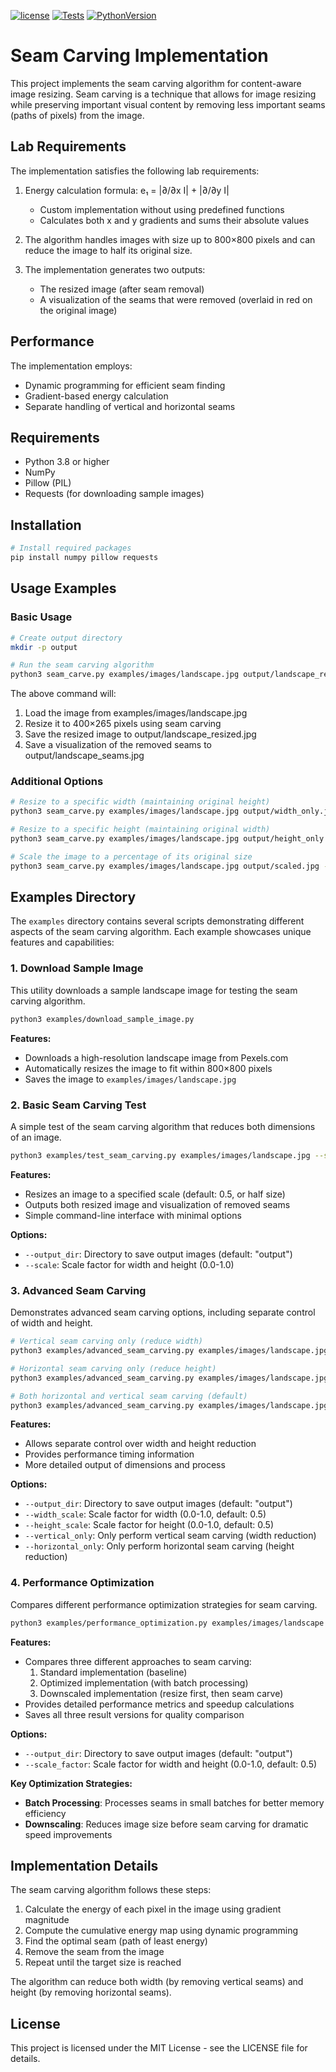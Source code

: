 [![license](https://img.shields.io/badge/license-MIT-blue)](https://opensource.org/license/mit/)
[![Tests](https://github.com/omar-abdelgawad/python-project-template/actions/workflows/tests.yml/badge.svg)](https://github.com/omar-abdelgawad/python-project-template/actions)
[![PythonVersion](https://img.shields.io/badge/python-3.8%20%7C%203.9%20%7C%203.10-blue)](https://img.shields.io/badge/python-3.8%20%7C%203.9%20%7C%203.10-blue)

<!-- [![Code style: black](https://img.shields.io/badge/code%20style-black-000000.svg)](https://github.com/psf/black) -->

# Seam Carving Implementation

This project implements the seam carving algorithm for content-aware image resizing. Seam carving is a technique that allows for image resizing while preserving important visual content by removing less important seams (paths of pixels) from the image.

## Lab Requirements

The implementation satisfies the following lab requirements:

1. Energy calculation formula: e₁ = |∂/∂x I| + |∂/∂y I|

   - Custom implementation without using predefined functions
   - Calculates both x and y gradients and sums their absolute values

2. The algorithm handles images with size up to 800×800 pixels and can reduce the image to half its original size.

3. The implementation generates two outputs:
   - The resized image (after seam removal)
   - A visualization of the seams that were removed (overlaid in red on the original image)

## Performance

The implementation employs:

- Dynamic programming for efficient seam finding
- Gradient-based energy calculation
- Separate handling of vertical and horizontal seams

## Requirements

- Python 3.8 or higher
- NumPy
- Pillow (PIL)
- Requests (for downloading sample images)

## Installation

```bash
# Install required packages
pip install numpy pillow requests
```

## Usage Examples

### Basic Usage

```bash
# Create output directory
mkdir -p output

# Run the seam carving algorithm
python3 seam_carve.py examples/images/landscape.jpg output/landscape_resized.jpg --width 400 --height 265 --vis_output output/landscape_seams.jpg
```

The above command will:

1. Load the image from examples/images/landscape.jpg
2. Resize it to 400×265 pixels using seam carving
3. Save the resized image to output/landscape_resized.jpg
4. Save a visualization of the removed seams to output/landscape_seams.jpg

### Additional Options

```bash
# Resize to a specific width (maintaining original height)
python3 seam_carve.py examples/images/landscape.jpg output/width_only.jpg --width 400 --vis_output output/width_only_seams.jpg

# Resize to a specific height (maintaining original width)
python3 seam_carve.py examples/images/landscape.jpg output/height_only.jpg --height 265 --vis_output output/height_only_seams.jpg

# Scale the image to a percentage of its original size
python3 seam_carve.py examples/images/landscape.jpg output/scaled.jpg --scale 0.5 --vis_output output/scaled_seams.jpg
```

## Examples Directory

The `examples` directory contains several scripts demonstrating different aspects of the seam carving algorithm. Each example showcases unique features and capabilities:

### 1. Download Sample Image

This utility downloads a sample landscape image for testing the seam carving algorithm.

```bash
python3 examples/download_sample_image.py
```

**Features:**

- Downloads a high-resolution landscape image from Pexels.com
- Automatically resizes the image to fit within 800×800 pixels
- Saves the image to `examples/images/landscape.jpg`

### 2. Basic Seam Carving Test

A simple test of the seam carving algorithm that reduces both dimensions of an image.

```bash
python3 examples/test_seam_carving.py examples/images/landscape.jpg --scale 0.5
```

**Features:**

- Resizes an image to a specified scale (default: 0.5, or half size)
- Outputs both resized image and visualization of removed seams
- Simple command-line interface with minimal options

**Options:**

- `--output_dir`: Directory to save output images (default: "output")
- `--scale`: Scale factor for width and height (0.0-1.0)

### 3. Advanced Seam Carving

Demonstrates advanced seam carving options, including separate control of width and height.

```bash
# Vertical seam carving only (reduce width)
python3 examples/advanced_seam_carving.py examples/images/landscape.jpg --vertical_only

# Horizontal seam carving only (reduce height)
python3 examples/advanced_seam_carving.py examples/images/landscape.jpg --horizontal_only

# Both horizontal and vertical seam carving (default)
python3 examples/advanced_seam_carving.py examples/images/landscape.jpg
```

**Features:**

- Allows separate control over width and height reduction
- Provides performance timing information
- More detailed output of dimensions and process

**Options:**

- `--output_dir`: Directory to save output images (default: "output")
- `--width_scale`: Scale factor for width (0.0-1.0, default: 0.5)
- `--height_scale`: Scale factor for height (0.0-1.0, default: 0.5)
- `--vertical_only`: Only perform vertical seam carving (width reduction)
- `--horizontal_only`: Only perform horizontal seam carving (height reduction)

### 4. Performance Optimization

Compares different performance optimization strategies for seam carving.

```bash
python3 examples/performance_optimization.py examples/images/landscape.jpg
```

**Features:**

- Compares three different approaches to seam carving:
  1. Standard implementation (baseline)
  2. Optimized implementation (with batch processing)
  3. Downscaled implementation (resize first, then seam carve)
- Provides detailed performance metrics and speedup calculations
- Saves all three result versions for quality comparison

**Options:**

- `--output_dir`: Directory to save output images (default: "output")
- `--scale_factor`: Scale factor for width and height (0.0-1.0, default: 0.5)

**Key Optimization Strategies:**

- **Batch Processing**: Processes seams in small batches for better memory efficiency
- **Downscaling**: Reduces image size before seam carving for dramatic speed improvements

## Implementation Details

The seam carving algorithm follows these steps:

1. Calculate the energy of each pixel in the image using gradient magnitude
2. Compute the cumulative energy map using dynamic programming
3. Find the optimal seam (path of least energy)
4. Remove the seam from the image
5. Repeat until the target size is reached

The algorithm can reduce both width (by removing vertical seams) and height (by removing horizontal seams).

## License

This project is licensed under the MIT License - see the LICENSE file for details.
